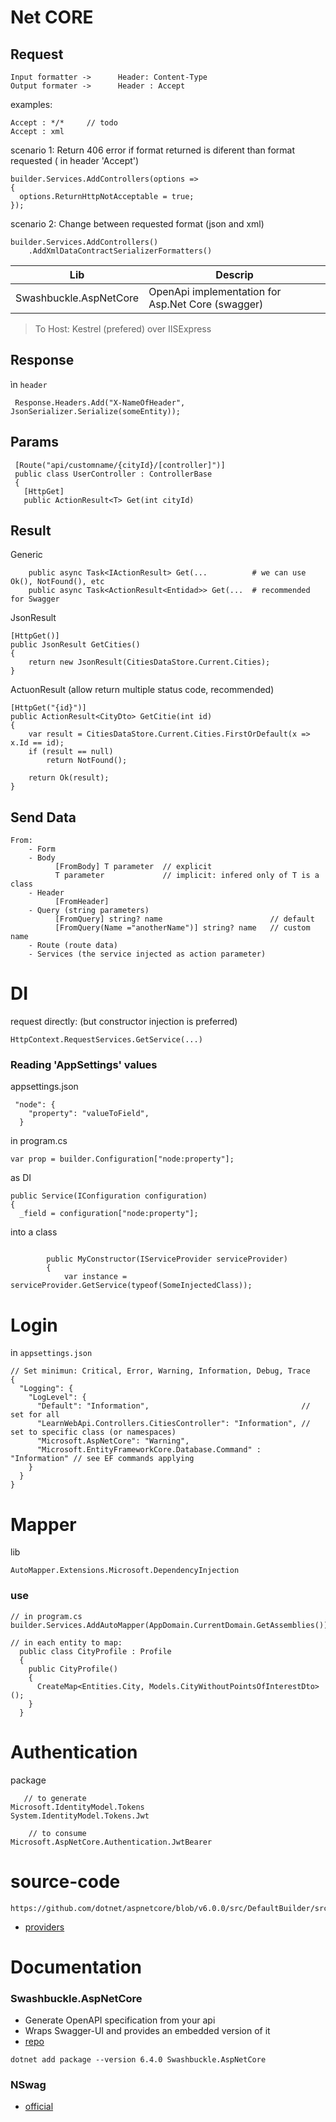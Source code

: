 # Net CORE

## Request
```
Input formatter ->      Header: Content-Type
Output formater ->      Header : Accept
```
examples:
```
Accept : */*     // todo
Accept : xml 

```
scenario 1: Return 406 error if format returned is diferent than format requested ( in header 'Accept')
```
builder.Services.AddControllers(options =>
{
  options.ReturnHttpNotAcceptable = true;
});
```
scenario 2: Change between requested format (json and xml)
```
builder.Services.AddControllers()
    .AddXmlDataContractSerializerFormatters()
```

| Lib                    | Descrip                                           |
|------------------------|---------------------------------------------------|
| Swashbuckle.AspNetCore | OpenApi implementation for Asp.Net Core (swagger) |

> To Host: Kestrel (prefered) over IISExpress

## Response 

ìn `header`
```
 Response.Headers.Add("X-NameOfHeader", JsonSerializer.Serialize(someEntity));
```
## Params
```
 [Route("api/customname/{cityId}/[controller]")]
 public class UserController : ControllerBase
 {
   [HttpGet]
   public ActionResult<T> Get(int cityId)
```
## Result
Generic
```
    public async Task<IActionResult> Get(...          # we can use Ok(), NotFound(), etc
    public async Task<ActionResult<Entidad>> Get(...  # recommended for Swagger 
```
JsonResult
```
[HttpGet()]
public JsonResult GetCities()
{
    return new JsonResult(CitiesDataStore.Current.Cities);
}
```
ActuonResult (allow return multiple status code, recommended)
```
[HttpGet("{id}")]
public ActionResult<CityDto> GetCitie(int id)
{
    var result = CitiesDataStore.Current.Cities.FirstOrDefault(x => x.Id == id);
    if (result == null)
        return NotFound();

    return Ok(result);
}
```

## Send Data
```
From:
    - Form
    - Body
          [FromBody] T parameter  // explicit
          T parameter             // implicit: infered only of T is a class
    - Header
          [FromHeader]
    - Query (string parameters)
          [FromQuery] string? name                        // default
          [FromQuery(Name ="anotherName")] string? name   // custom name
    - Route (route data)
    - Services (the service injected as action parameter)
```
# DI

request directly: (but constructor injection is preferred)
```
HttpContext.RequestServices.GetService(...)
```

### Reading 'AppSettings' values
appsettings.json
```
 "node": {
    "property": "valueToField",
  }
```
in program.cs
```
var prop = builder.Configuration["node:property"];
```
as DI
```
public Service(IConfiguration configuration)
{
  _field = configuration["node:property"];

```
into a class
```

        public MyConstructor(IServiceProvider serviceProvider)
        {
            var instance = serviceProvider.GetService(typeof(SomeInjectedClass));
```

# Login

in `appsettings.json`
```
// Set minimun: Critical, Error, Warning, Information, Debug, Trace
{
  "Logging": {
    "LogLevel": {
      "Default": "Information",                                  // set for all
      "LearnWebApi.Controllers.CitiesController": "Information", // set to specific class (or namespaces)
      "Microsoft.AspNetCore": "Warning",
      "Microsoft.EntityFrameworkCore.Database.Command" :  "Information" // see EF commands applying
    }
  }
}
```

# Mapper

lib
```
AutoMapper.Extensions.Microsoft.DependencyInjection
```
### use
```
// in program.cs
builder.Services.AddAutoMapper(AppDomain.CurrentDomain.GetAssemblies());

// in each entity to map:
  public class CityProfile : Profile
  {
    public CityProfile()
    {
      CreateMap<Entities.City, Models.CityWithoutPointsOfInterestDto>();
    }
  }
```
# Authentication
package
```
   // to generate
Microsoft.IdentityModel.Tokens
System.IdentityModel.Tokens.Jwt

    // to consume
Microsoft.AspNetCore.Authentication.JwtBearer
```
# source-code
```
https://github.com/dotnet/aspnetcore/blob/v6.0.0/src/DefaultBuilder/src/WebHost.cs
```
- [providers](https://docs.microsoft.com/en-us/ef/core/providers/?tabs=dotnet-core-cli)

# Documentation

### Swashbuckle.AspNetCore
- Generate OpenAPI specification from your api
- Wraps Swagger-UI and provides an embedded version of it
- [repo](https://github.com/domaindrivendev/Swashbuckle.AspNetCore)
```
dotnet add package --version 6.4.0 Swashbuckle.AspNetCore
```

### NSwag
- [official](https://docs.microsoft.com/en-us/aspnet/core/tutorials/getting-started-with-nswag?view=aspnetcore-6.0&tabs=visual-studio)
